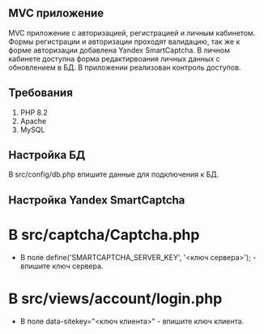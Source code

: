 ## MVC приложение

MVC приложение с авторизацией, регистрацией и личным кабинетом. 
Формы регистрации и авторизации проходят валидацию, так же к форме авторизации добавлена Yandex SmartCaptcha. 
В личном кабинете доступна форма редактирвоания личных данных с обновлением в БД.
В приложении реализован контроль доступов.


## Требования

1. PHP 8.2
2. Apache
3. MySQL

## Настройка БД

В src/config/db.php впишите данные для подключения к БД.

## Настройка Yandex SmartCaptcha

# В src/captcha/Сaptcha.php

+ В поле define('SMARTCAPTCHA_SERVER_KEY', '<ключ сервера>'); - впишите ключ сервера.

# В src/views/account/login.php

+ В поле data-sitekey="<ключ клиента>" - впишите ключ клиента.

